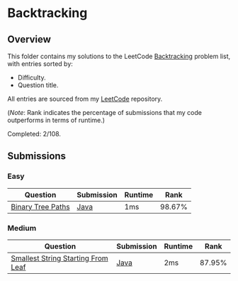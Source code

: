 # Backtracking

## Overview
This folder contains my solutions to the LeetCode [Backtracking](https://leetcode.com/problem-list/backtracking/) problem list,
with entries sorted by:
- Difficulty.
- Question title.

All entries are sourced from my [LeetCode](https://github.com/shumarb/leetcode) repository.

(*Note*: Rank indicates the percentage of submissions that my code outperforms in terms of runtime.)

Completed: 2/108.

## Submissions
### Easy
| Question                                                                                                            | Submission                                                                                            | Runtime | Rank   |
|---------------------------------------------------------------------------------------------------------------------|-------------------------------------------------------------------------------------------------------|---------|--------|
| [Binary Tree Paths](https://leetcode.com/problems/binary-tree-paths/description/)                                   | [Java](https://github.com/shumarb/leetcode/blob/main/submissions/BinaryTreePaths.java)                | 1ms     | 98.67% |

### Medium
| Question                                                                                                            | Submission                                                                                            | Runtime | Rank   |
|---------------------------------------------------------------------------------------------------------------------|-------------------------------------------------------------------------------------------------------|---------|--------|
| [Smallest String Starting From Leaf](https://leetcode.com/problems/smallest-string-starting-from-leaf/description/) | [Java](https://github.com/shumarb/leetcode/blob/main/submissions/SmallestStringStartingFromLeaf.java) | 2ms     | 87.95% |
